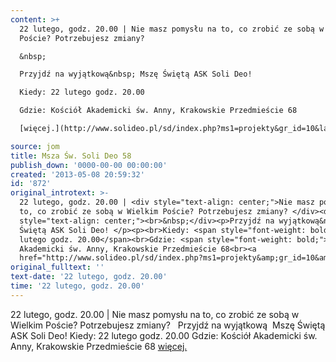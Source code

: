 ```yaml
---
content: >+
  22 lutego, godz. 20.00 | Nie masz pomysłu na to, co zrobić ze sobą w Wielkim
  Poście? Potrzebujesz zmiany? 

  &nbsp;

  Przyjdź na wyjątkową&nbsp; Mszę Świętą ASK Soli Deo! 

  Kiedy: 22 lutego godz. 20.00

  Gdzie: Kościół Akademicki św. Anny, Krakowskie Przedmieście 68

  [więcej.](http://www.solideo.pl/sd/index.php?ms1=projekty&gr_id=10&lang=pl)

source: jom
title: Msza Św. Soli Deo 58
publish_down: '0000-00-00 00:00:00'
created: '2013-05-08 20:59:32'
id: '872'
original_introtext: >-
  22 lutego, godz. 20.00 | <div style="text-align: center;">Nie masz pomysłu na
  to, co zrobić ze sobą w Wielkim Poście? Potrzebujesz zmiany? </div><div
  style="text-align: center;"><br>&nbsp;</div><p>Przyjdź na wyjątkową&nbsp; Mszę
  Świętą ASK Soli Deo! </p><p><br>Kiedy: <span style="font-weight: bold;">22
  lutego godz. 20.00</span><br>Gdzie: <span style="font-weight: bold;">Kościół
  Akademicki św. Anny, Krakowskie Przedmieście 68<br><a
  href="http://www.solideo.pl/sd/index.php?ms1=projekty&amp;gr_id=10&amp;lang=pl">więcej.</a><br></span></p>
original_fulltext: ''
text-date: '22 lutego, godz. 20.00'
time: '22 lutego, godz. 20.00'
---
```

22 lutego, godz. 20.00 | Nie masz pomysłu na to, co zrobić ze sobą w Wielkim Poście? Potrzebujesz zmiany? 
&nbsp;
Przyjdź na wyjątkową&nbsp; Mszę Świętą ASK Soli Deo! 
Kiedy: 22 lutego godz. 20.00
Gdzie: Kościół Akademicki św. Anny, Krakowskie Przedmieście 68
[więcej.](http://www.solideo.pl/sd/index.php?ms1=projekty&gr_id=10&lang=pl)



<!--{{json:{"created_date":"2013-05-08 20:59:32","publish_down":"0000-00-00 00:00:00","id":"872"}}}-->